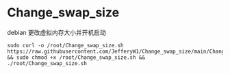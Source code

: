 # Change_swap_size
debian 更改虚拟内存大小并开机启动

```
sudo curl -o /root/Change_swap_size.sh https://raw.githubusercontent.com/JefferyW1/Change_swap_size/main/Change_swap_size.sh && sudo chmod +x /root/Change_swap_size.sh && ./root/Change_swap_size.sh
```
